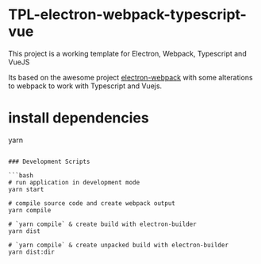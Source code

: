 # TPL-electron-webpack-typescript-vue

This project is a working template for Electron, Webpack, Typescript and VueJS

Its based on the awesome project [electron-webpack](https://github.com/electron-userland/electron-webpack) with some alterations to webpack to work with Typescript and Vuejs.

# install dependencies
yarn
```

### Development Scripts

```bash
# run application in development mode
yarn start

# compile source code and create webpack output
yarn compile

# `yarn compile` & create build with electron-builder
yarn dist

# `yarn compile` & create unpacked build with electron-builder
yarn dist:dir
```
